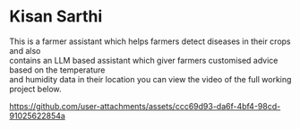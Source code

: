 # Kisan Sarthi
This is a farmer assistant which helps farmers detect diseases in their crops and also  
contains an LLM based assistant which giver farmers customised advice based on the temperature  
and humidity data in their location you can view the video of the full working project below.

https://github.com/user-attachments/assets/ccc69d93-da6f-4bf4-98cd-91025622854a

